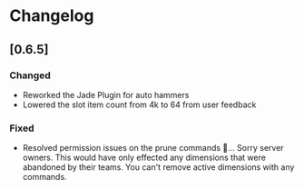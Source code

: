# Changelog

## [0.6.5]

### Changed

- Reworked the Jade Plugin for auto hammers
- Lowered the slot item count from 4k to 64 from user feedback 

### Fixed

- Resolved permission issues on the prune commands 🤦... Sorry server owners. This would have only effected any dimensions that were abandoned by their teams. You can't remove active dimensions with any commands. 
